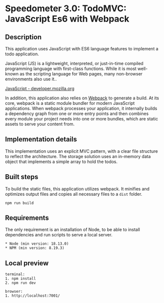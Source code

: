 # Speedometer 3.0: TodoMVC: JavaScript Es6 with Webpack

## Description

This application uses JavaScript with ES6 language features to implement a todo application.

JavaScript (JS) is a lightweight, interpreted, or just-in-time compiled programming language with first-class functions. While it is most well-known as the scripting language for Web pages, many non-browser environments also use it..

[JavaScript - developer.mozilla.org](http://developer.mozilla.org/en-US/docs/JavaScript)

In addition, this application also relies on [Webpack](https://webpack.js.org/) to generate a build. At its core, webpack is a static module bundler for modern JavaScript applications. When webpack processes your application, it internally builds a dependency graph from one or more entry points and then combines every module your project needs into one or more bundles, which are static assets to serve your content from.

## Implementation details

This implementation uses an explicit MVC pattern, with a clear file structure to reflect the architecture. The storage solution uses an in-memory data object that implements a simple array to hold the todos.

## Built steps

To build the static files, this application utilizes webpack. It minifies and optimizes output files and copies all necessary files to a `dist` folder.

```
npm run build
```

## Requirements

The only requirement is an installation of Node, to be able to install dependencies and run scripts to serve a local server.

```
* Node (min version: 18.13.0)
* NPM (min version: 8.19.3)
```

## Local preview

```
terminal:
1. npm install
2. npm run dev

browser:
1. http://localhost:7001/
```
